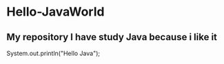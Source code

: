 # Hello-JavaWorld
My  repository
I have study Java because i like it
------------------------------------
System.out.println("Hello Java");
